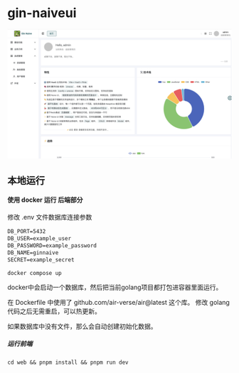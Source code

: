 # gin-naiveui

![ui](./ui.png)

## 本地运行

#### 使用 docker 运行 后端部分

修改 .env 文件数据库连接参数

```
DB_PORT=5432
DB_USER=example_user
DB_PASSWORD=example_password
DB_NAME=ginnaive
SECRET=example_secret
```

```shell
docker compose up
```

docker中会启动一个数据库，然后把当前golang项目都打包进容器里面运行。

在 Dockerfile 中使用了 github.com/air-verse/air@latest 这个库。
修改 golang 代码之后无需重启，可以热更新。

如果数据库中没有文件，那么会自动创建初始化数据。

##### 运行前端

```shell
cd web && pnpm install && pnpm run dev
```
